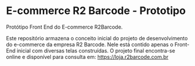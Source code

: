 # E-commerce R2 Barcode - Prototipo
Protótipo Front End do E-commerce R2Barcode.

Este repositório armazena o conceito inicial do projeto de desenvolvimento do e-commerce da empresa R2 Barcode.
Nele está contido apenas o Front-End inicial com diversas telas construídas.
O projeto final encontra-se online e disponível para consulta em: https://loja.r2barcode.com.br
